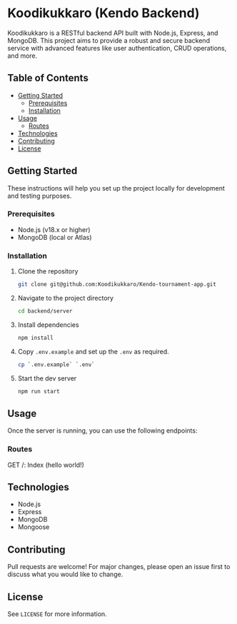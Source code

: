 # Koodikukkaro (Kendo Backend)

Koodikukkaro is a RESTful backend API built with Node.js, Express, and MongoDB. This project aims to provide a robust and secure backend service with advanced features like user authentication, CRUD operations, and more.

## Table of Contents

- [Getting Started](#getting-started)
  - [Prerequisites](#prerequisites)
  - [Installation](#installation)
- [Usage](#usage)
  - [Routes](#routes)
- [Technologies](#technologies)
- [Contributing](#contributing)
- [License](#license)

## Getting Started

These instructions will help you set up the project locally for development and testing purposes.

### Prerequisites

- Node.js (v18.x or higher)
- MongoDB (local or Atlas)

### Installation

1. Clone the repository

   ```bash
   git clone git@github.com:Koodikukkaro/Kendo-tournament-app.git
   ```

2. Navigate to the project directory

    ```bash
    cd backend/server
    ```

3. Install dependencies

    ```bash
    npm install
    ```

4. Copy `.env.example` and set up the `.env` as required.

    ```bash
    cp `.env.example` `.env`
    ```

5. Start the dev server

    ```bash
    npm run start
    ```

## Usage

Once the server is running, you can use the following endpoints:

### Routes

GET /: Index (hello world!)

## Technologies

- Node.js
- Express
- MongoDB
- Mongoose

## Contributing

Pull requests are welcome! For major changes, please open an issue first to discuss what you would like to change.

## License

See `LICENSE` for more information.
